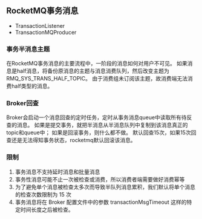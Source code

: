 
## RocketMQ事务消息
- TransactionListener
- TransactionMQProducer

### 事务半消息主题
在RocketMQ事务消息的主要流程中，一阶段的消息如何对用户不可见。
如果消息是half消息，将备份原消息的主题与消息消费队列，然后改变主题为RMQ_SYS_TRANS_HALF_TOPIC。
由于消费组未订阅该主题，故消费端无法消费half类型的消息。

### Broker回查
Broker会启动一个消息回查的定时任务，定时从事务消息queue中读取所有待反查的消息。
如果是提交事务，就把半消息从半消息队列中复制到该消息真正的topic和queue中； 如果是回滚事务，则什么都不做。
默认回查15次，如果15次回查还是无法得知事务状态，rocketmq默认回滚该消息。

### 限制
1. 事务消息不支持延时消息和批量消息
2. 事务性消息可能不止一次被检查或消费，所以消费者端需要做好消费幂等
3. 为了避免单个消息被检查太多次而导致半队列消息累积，我们默认将单个消息的检查次数限制为 15 次
4. 事务消息将在 Broker 配置文件中的参数 transactionMsgTimeout 这样的特定时间长度之后被检查。

